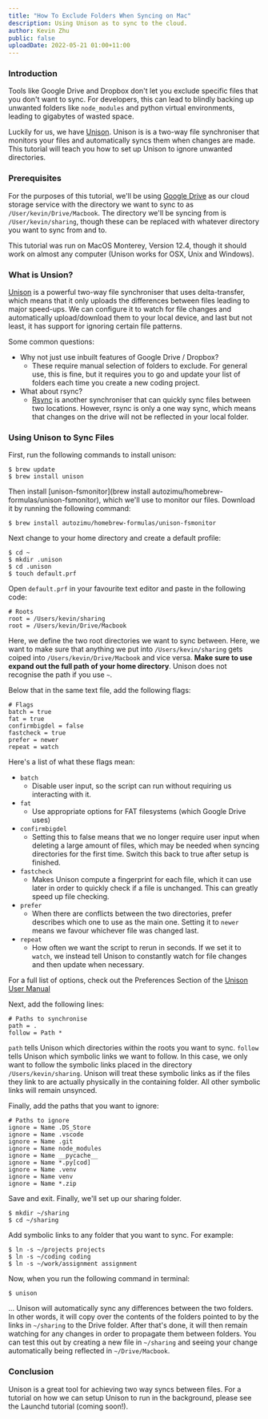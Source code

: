```yaml
---
title: "How To Exclude Folders When Syncing on Mac"
description: Using Unison as to sync to the cloud.
author: Kevin Zhu
public: false
uploadDate: 2022-05-21 01:00+11:00
---
```


### Introduction
Tools like Google Drive and Dropbox don't let you exclude specific files that you don't want to sync. For developers, this can lead to blindly backing up unwanted folders like `node_modules` and python virtual environments, leading to gigabytes of wasted space.

Luckily for us, we have [Unison](https://www.cis.upenn.edu/~bcpierce/unison/). Unison is is a two-way file synchroniser that monitors your files and automatically syncs them when changes are made. This tutorial will teach you how to set up Unison to ignore unwanted directories.

### Prerequisites
For the purposes of this tutorial, we'll be using [Google Drive](https://www.google.com/intl/en_au/drive/download/) as our cloud storage service with the directory we want to sync to as `/User/kevin/Drive/Macbook`. The directory we'll be syncing from is `/User/kevin/sharing`, though these can be replaced with whatever directory you want to sync from and to.

This tutorial was run on MacOS Monterey, Version 12.4, though it should work on almost any computer (Unison works for OSX, Unix and Windows).

### What is Unsion?
[Unison](https://www.cis.upenn.edu/~bcpierce/unison/) is a powerful two-way file synchroniser that uses delta-transfer, which means that it only uploads the differences between files leading to major speed-ups. We can configure it to watch for file changes and automatically upload/download them to your local device, and last but not least, it has support for ignoring certain file patterns.

Some common questions:

- Why not just use inbuilt features of Google Drive / Dropbox?
    - These require manual selection of folders to exclude. For general use, this is fine, but it requires you to go and update your list of folders each time you create a new coding project.
- What about rsync?
    - [Rsync](https://en.wikipedia.org/wiki/Rsync) is another synchroniser that can quickly sync files between two locations. However, rsync is only a one way sync, which means that changes on the drive will not be reflected in your local folder.

### Using Unison to Sync Files
First, run the following commands to install unison:

```term
$ brew update 
$ brew install unison
```

Then install [unison-fsmonitor](brew install autozimu/homebrew-formulas/unison-fsmonitor), which we'll use to monitor our files. Download it by running the following command:

```term
$ brew install autozimu/homebrew-formulas/unison-fsmonitor
```

Next change to your home directory and create a default profile:

```term
$ cd ~
$ mkdir .unison
$ cd .unison
$ touch default.prf
```

Open `default.prf` in your favourite text editor and paste in the following code:

```
# Roots
root = /Users/kevin/sharing
root = /Users/kevin/Drive/Macbook
```

Here, we define the two root directories we want to sync between. Here, we want to make sure that anything we put into `/Users/kevin/sharing` gets coiped into `/Users/kevin/Drive/Macbook` and vice versa. __Make sure to use expand out the full path of your home directory__. Unison does not recognise the path if you use `~`.

Below that in the same text file, add the following flags:

```
# Flags
batch = true
fat = true
confirmbigdel = false
fastcheck = true
prefer = newer
repeat = watch
```

Here's a list of what these flags mean:

- `batch`
    - Disable user input, so the script can run without requiring us interacting with it.
- `fat`
    - Use appropriate options for FAT filesystems (which Google Drive uses)
- `confirmbigdel`
    - Setting this to false means that we no longer require user input when deleting a large amount of files, which may be needed when syncing directories for the first time. Switch this back to true after setup is finished.
- `fastcheck`
    - Makes Unison compute a fingerprint for each file, which it can use later in order to quickly check if a file is unchanged. This can greatly speed up file checking.
- `prefer`
    - When there are conflicts between the two directories, prefer describes which one to use as the main one. Setting it to `newer` means we favour whichever file was changed last.
- `repeat`
    - How often we want the script to rerun in seconds. If we set it to `watch`, we instead tell Unison to constantly watch for file changes and then update when necessary.

For a full list of options, check out the Preferences Section of the [Unison User Manual](https://www.cis.upenn.edu/~bcpierce/unison/download/releases/stable/unison-manual.html#prefs)

Next, add the following lines:

```
# Paths to synchronise
path = .
follow = Path *
```

`path` tells Unison which directories within the roots you want to sync. `follow` tells Unison which symbolic links we want to follow. In this case, we only want to follow the symbolic links placed in the directory `/Users/kevin/sharing`. Unison will treat these symbolic links as if the files they link to are actually physically in the containing folder. All other symbolic links will remain unsynced.

Finally, add the paths that you want to ignore:

```
# Paths to ignore
ignore = Name .DS_Store
ignore = Name .vscode
ignore = Name .git
ignore = Name node_modules
ignore = Name __pycache__
ignore = Name *.py[cod]
ignore = Name .venv
ignore = Name venv
ignore = Name *.zip
```

Save and exit. Finally, we'll set up our sharing folder.

```term
$ mkdir ~/sharing
$ cd ~/sharing
```

Add symbolic links to any folder that you want to sync. For example:

```term
$ ln -s ~/projects projects
$ ln -s ~/coding coding
$ ln -s ~/work/assignment assignment
```

Now, when you run the following command in terminal:

```term
$ unison
```

... Unison will automatically sync any differences between the two folders. In other words, it will copy over the contents of the folders pointed to by the links in `~/sharing` to the Drive folder. After that's done, it will then remain watching for any changes in order to propagate them between folders. You can test this out by creating a new file in `~/sharing` and seeing your change automatically being reflected in `~/Drive/Macbook`.

### Conclusion
Unison is a great tool for achieving two way syncs between files. For a tutorial on how we can setup Unison to run in the background, please see the Launchd tutorial (coming soon!).
